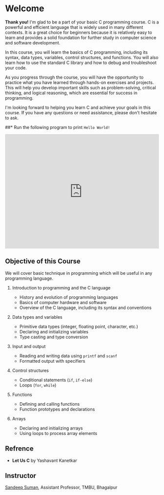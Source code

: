# Welcome

**Thank you!** I'm glad to be a part of your basic C programming course. C is a powerful and efficient language that is widely used in many different contexts. It is a great choice for beginners because it is relatively easy to learn and provides a solid foundation for further study in computer science and software development.

In this course, you will learn the basics of C programming, including its syntax, data types, variables, control structures, and functions. You will also learn how to use the standard C library and how to debug and troubleshoot your code.

As you progress through the course, you will have the opportunity to practice what you have learned through hands-on exercises and projects. This will help you develop important skills such as problem-solving, critical thinking, and logical reasoning, which are essential for success in programming.

I'm looking forward to helping you learn C and achieve your goals in this course. If you have any questions or need assistance, please don't hesitate to ask.

##* Run the following program to print `Hello World!`

<iframe style='max-width:100%; border: none; height: 375px; width: 700px;' height=375 width=700 src=https://www.interviewbit.com/embed/snippet/7ecce3570a1ba8cd1ad9 title='Interviewbit Ide snippet/7ecce3570a1ba8cd1ad9' loading="lazy" allow="clipboard-write" allowfullscreen referrerpolicy="unsafe-url" sandbox="allow-scripts allow-same-origin allow-popups allow-top-navigation-by-user-activation allow-popups-to-escape-sandbox"></iframe>

<!-- <div class="video-container">
  <iframe
    src="https://www.youtube.com/embed/msizPweg3kE"
    frameborder="0"
    allow="accelerometer; autoplay; encrypted-media; gyroscope;"
    allowfullscreen></iframe>
</div> -->

## Objective of this Course

We will cover basic technique in programming which will be useful in any programming language.

1. Introduction to programming and the C language

    * History and evolution of programming languages
    * Basics of computer hardware and software
    * Overview of the C language, including its syntax and conventions

2. Data types and variables

    * Primitive data types (integer, floating point, character, etc.)
    * Declaring and initializing variables
    * Type casting and type conversion

3. Input and output

    * Reading and writing data using `printf` and `scanf`
    * Formatted output with specifiers  

4. Control structures

    * Conditional statements (`if`, `if-else`)
    * Loops (`for`, `while`)

5. Functions

    * Defining and calling functions
    * Function prototypes and declarations

6. Arrays

    * Declaring and initializing arrays
    * Using loops to process array elements

## Refrence

- **Let Us C** by Yashavant Kanetkar

## Instructor

[Sandeep Suman](https://sandeepsuman.com/), Assistant Professor, TMBU, Bhagalpur
